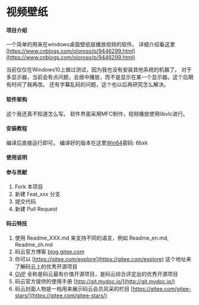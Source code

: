 # 视频壁纸

#### 项目介绍
一个简单的用来在windows桌面壁纸层播放视频的软件。
详细介绍看这里[https://www.cnblogs.com/oloroso/p/9446299.html](https://www.cnblogs.com/oloroso/p/9446299.html)

当前仅仅在Windows10上做过测试，因为我也没有安装其他系统的机器了。
对于多显示器，当前会有点问题，会居中播放，而不是显示在某一个显示器。这个后期有时间了我再改。
还有字幕乱码的问题，这个也以后再研究怎么解决。

#### 软件架构
这个我还真不知道怎么写。
软件界面采用MFC制作，视频播放使用libvlc进行。


#### 安装教程

编译后直接运行即可。
编译好的版本在这里[Win64](https://pan.baidu.com/s/1HN3wjQu8AX2L2x9JfV0UtQ)密码: 6bxk

#### 使用说明


#### 参与贡献

1. Fork 本项目
2. 新建 Feat_xxx 分支
3. 提交代码
4. 新建 Pull Request


#### 码云特技

1. 使用 Readme\_XXX.md 来支持不同的语言，例如 Readme\_en.md, Readme\_zh.md
2. 码云官方博客 [blog.gitee.com](https://blog.gitee.com)
3. 你可以 [https://gitee.com/explore](https://gitee.com/explore) 这个地址来了解码云上的优秀开源项目
4. [GVP](https://gitee.com/gvp) 全称是码云最有价值开源项目，是码云综合评定出的优秀开源项目
5. 码云官方提供的使用手册 [http://git.mydoc.io/](http://git.mydoc.io/)
6. 码云封面人物是一档用来展示码云会员风采的栏目 [https://gitee.com/gitee-stars/](https://gitee.com/gitee-stars/)